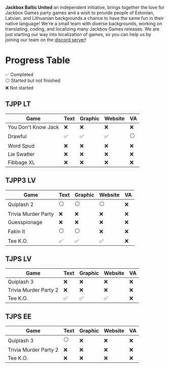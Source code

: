 <strong>Jackbox Baltic United</strong> an independent initiative, brings together the love for Jackbox Games party games and a wish to provide people of Estonian, Latvian, and Lithuanian backgrounds a chance to have the same fun in their native language! We're a small team with diverse backgrounds, working on translating, coding, and localizing many Jackbox Games releases. We are just starting our way into localization of games, so you can help us by joining our team on the [discord server](https://discord.com/invite/TNK3wsHHUW)!

# Progress Table
✅ Completed</br>
⚪ Started but not finished</br>
❌ Not started

## TJPP LT
| Game | Text | Graphic | Website | VA |
| ------------- | ------------- | ------------- | ------------- | ------------- |
| You Don't Know Jack | ❌ | ❌ | ❌ | ❌ |
| Drawful | ✅ | ✅ | ✅ | ⚪ |
| Word Spud  | ❌ | ❌ | ❌ | ❌ |
| Lie Swatter | ❌ | ❌ | ❌ | ❌ |
| Fibbage XL | ❌ | ❌ | ❌ | ❌ |

## TJPP3 LV
| Game | Text | Graphic | Website | VA |
| ------------- | ------------- | ------------- | ------------- | ------------- |
| Quiplash 2 | ⚪ | ⚪ | ⚪ | ❌ |
| Trivia Murder Party  | ❌ | ❌ | ❌ | ❌ |
| Guesspionage  | ❌ | ❌ | ❌ | ❌ |
| Fakin It | ⚪ | ⚪ | ❌ | ❌ |
| Tee K.O. | ✅ | ✅ | ✅ | ❌ |

## TJPS LV
| Game | Text | Graphic | Website | VA |
| ------------- | ------------- | ------------- | ------------- | ------------- |
| Quiplash 3 | ❌ | ❌ | ❌ | ❌ |
| Trivia Murder Party 2  | ❌ | ❌ | ❌ | ❌ |
| Tee K.O. | ✅ | ✅ | ✅ | ❌ |

## TJPS EE
| Game | Text | Graphic | Website | VA |
| ------------- | ------------- | ------------- | ------------- | ------------- |
| Quiplash 3 | ⚪ | ❌ | ❌ | ❌ |
| Trivia Murder Party 2  | ❌ | ❌ | ❌ | ❌ |
| Tee K.O. | ❌ | ❌ | ❌ | ❌ |
